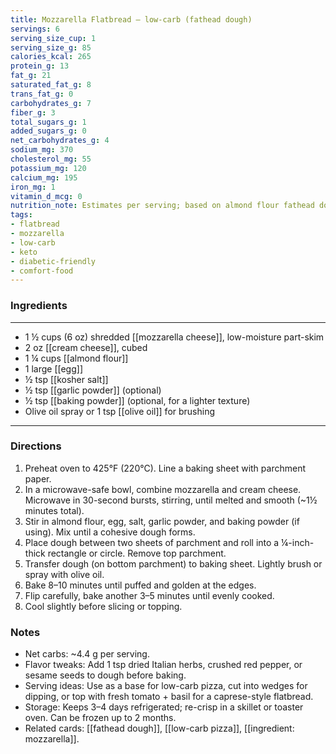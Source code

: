 ```yaml
---
title: Mozzarella Flatbread — low-carb (fathead dough)
servings: 6
serving_size_cup: 1
serving_size_g: 85
calories_kcal: 265
protein_g: 13
fat_g: 21
saturated_fat_g: 8
trans_fat_g: 0
carbohydrates_g: 7
fiber_g: 3
total_sugars_g: 1
added_sugars_g: 0
net_carbohydrates_g: 4
sodium_mg: 370
cholesterol_mg: 55
potassium_mg: 120
calcium_mg: 195
iron_mg: 1
vitamin_d_mcg: 0
nutrition_note: Estimates per serving; based on almond flour fathead dough, no toppings.
tags:
- flatbread
- mozzarella
- low-carb
- keto
- diabetic-friendly
- comfort-food
---
```

### Ingredients
---
- 1 ½ cups (6 oz) shredded [[mozzarella cheese]], low-moisture part-skim
- 2 oz [[cream cheese]], cubed
- 1 ¼ cups [[almond flour]]
- 1 large [[egg]]
- ½ tsp [[kosher salt]]
- ½ tsp [[garlic powder]] (optional)
- ½ tsp [[baking powder]] (optional, for a lighter texture)
- Olive oil spray or 1 tsp [[olive oil]] for brushing
---

### Directions
1. Preheat oven to 425°F (220°C). Line a baking sheet with parchment paper.  
2. In a microwave-safe bowl, combine mozzarella and cream cheese. Microwave in 30-second bursts, stirring, until melted and smooth (~1½ minutes total).  
3. Stir in almond flour, egg, salt, garlic powder, and baking powder (if using). Mix until a cohesive dough forms.  
4. Place dough between two sheets of parchment and roll into a ¼-inch-thick rectangle or circle. Remove top parchment.  
5. Transfer dough (on bottom parchment) to baking sheet. Lightly brush or spray with olive oil.  
6. Bake 8–10 minutes until puffed and golden at the edges.  
7. Flip carefully, bake another 3–5 minutes until evenly cooked.  
8. Cool slightly before slicing or topping.  

### Notes
- Net carbs: ~4.4 g per serving.  
- Flavor tweaks: Add 1 tsp dried Italian herbs, crushed red pepper, or sesame seeds to dough before baking.  
- Serving ideas: Use as a base for low-carb pizza, cut into wedges for dipping, or top with fresh tomato + basil for a caprese-style flatbread.  
- Storage: Keeps 3–4 days refrigerated; re-crisp in a skillet or toaster oven. Can be frozen up to 2 months.  
- Related cards: [[fathead dough]], [[low-carb pizza]], [[ingredient: mozzarella]].  